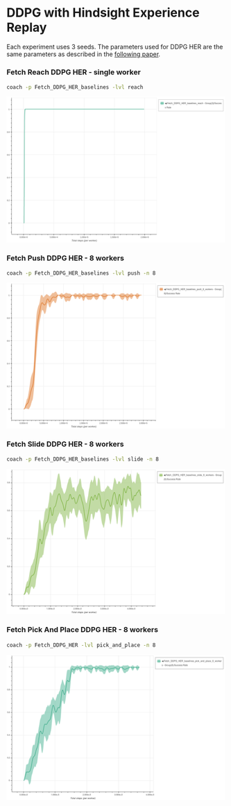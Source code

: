 # DDPG with Hindsight Experience Replay

Each experiment uses 3 seeds.
The parameters used for DDPG HER are the same parameters as described in the [following paper](https://arxiv.org/abs/1802.09464).

### Fetch Reach DDPG HER - single worker

```bash
coach -p Fetch_DDPG_HER_baselines -lvl reach
```

<img src="fetch_ddpg_her_reach_1_worker.png" alt="Fetch DDPG HER Reach 1 Worker" width="800"/>


### Fetch Push DDPG HER - 8 workers

```bash
coach -p Fetch_DDPG_HER_baselines -lvl push -n 8
```

<img src="fetch_ddpg_her_push_8_workers.png" alt="Fetch DDPG HER Push 8 Worker" width="800"/>


### Fetch Slide DDPG HER - 8 workers

```bash
coach -p Fetch_DDPG_HER_baselines -lvl slide -n 8
```

<img src="fetch_ddpg_her_slide_8_workers.png" alt="Fetch DDPG HER Slide 8 Worker" width="800"/>


### Fetch Pick And Place DDPG HER - 8 workers

```bash
coach -p Fetch_DDPG_HER -lvl pick_and_place -n 8
```

<img src="fetch_ddpg_her_pick_and_place_8_workers.png" alt="Fetch DDPG HER Pick And Place 8 Workers" width="800"/>

